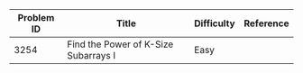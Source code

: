 | Problem ID | Title | Difficulty | Reference
| --- | --- | --- | ---
| 3254 | Find the Power of K-Size Subarrays I | Easy | 
